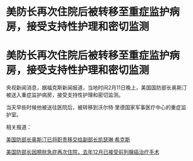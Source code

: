 # 美防长再次住院后被转移至重症监护病房，接受支持性护理和密切监测

# 美防长再次住院后被转移至重症监护病房，接受支持性护理和密切监测

央视新闻消息，据福克斯新闻报道，当地时间2月11日晚上，美国国防部长奥斯汀被送入重症监护病房，接受支持性护理和密切监测。

当天早些时候他被送往医院后，被转移到沃尔特·里德国家军事医疗中心的重症监护室。

相关报道：

[美国防部长奥斯汀已将职责移交给副部长凯瑟琳·希克斯 ](https://news.qq.com/rain/a/20240212A01A1K00)

[美国防部长因膀胱急症再次住院，去年12月已接受前列腺癌治疗手术](https://news.qq.com/rain/a/20240212A00JIO00)


